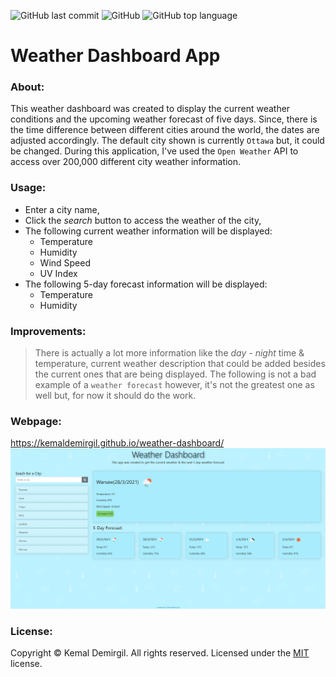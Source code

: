 ![GitHub last commit](https://img.shields.io/github/last-commit/kemaldemirgil/weather-dashboard?color=blue&label=Last%20Commit&logo=git&logoColor=blue)
![GitHub](https://img.shields.io/github/license/kemaldemirgil/weather-dashboard?color=orange&label=License&logo=github&logoColor=orange)
![GitHub top language](https://img.shields.io/github/languages/top/kemaldemirgil/weather-dashboard?color=yellow&label=JavaScript&logo=JavaScript)

# Weather Dashboard App

### About:
This weather dashboard was created to display the current weather conditions and the upcoming weather forecast of five days. Since, there is the time difference between different cities around the world, the dates are adjusted accordingly. The default city shown is currently `Ottawa` but, it could be changed. During this application, I've used the `Open Weather` API to access over 200,000 different city weather information.

### Usage:
* Enter a city name,
* Click the *search* button to access the weather of the city,
* The following current weather information will be displayed:
    *  Temperature
    *  Humidity
    *  Wind Speed
    *  UV Index
* The following 5-day forecast information will be displayed:
    * Temperature
    * Humidity

### Improvements:
>There is actually a lot more information like the *day - night* time & temperature, current weather description that could be added besides the current ones that are being displayed. The following is not a bad example of a `weather forecast` however, it's not the greatest one as well but, for now it should do the work.

### Webpage:
https://kemaldemirgil.github.io/weather-dashboard/
![work-day-schedular-ss](images/ss.png)

### License:

Copyright © Kemal Demirgil. All rights reserved.
Licensed under the [MIT](https://github.com/kemaldemirgil/weather-dashboard/blob/main/LICENSE) license.
